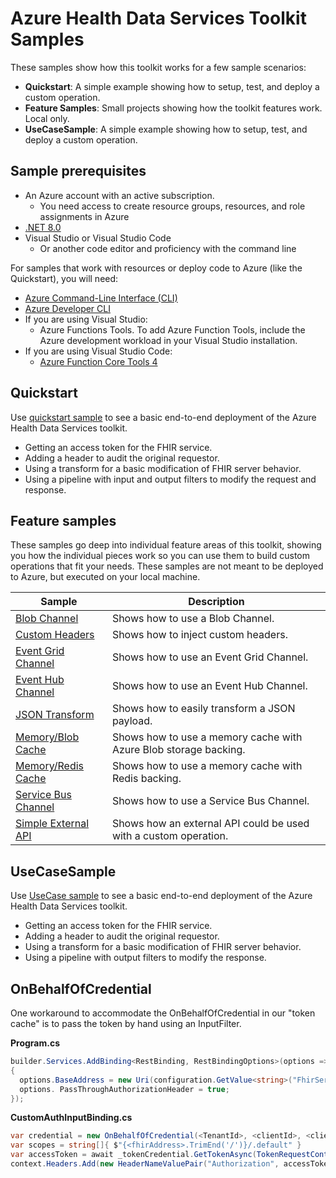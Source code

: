 # Azure Health Data Services Toolkit Samples

These samples show how this toolkit works for a few sample scenarios:

- **Quickstart**: A simple example showing how to setup, test, and deploy a custom operation.
- **Feature Samples**: Small projects showing how the toolkit features work. Local only.
- **UseCaseSample**: A simple example showing how to setup, test, and deploy a custom operation.

## Sample prerequisites

- An Azure account with an active subscription.
  - You need access to create resource groups, resources, and role assignments in Azure
- [.NET 8.0](https://dotnet.microsoft.com/en-us/download)
- Visual Studio or Visual Studio Code
  - Or another code editor and proficiency with the command line

For samples that work with resources or deploy code to Azure (like the Quickstart), you will need:

- [Azure Command-Line Interface (CLI)](https://docs.microsoft.com/cli/azure/install-azure-cli)
- [Azure Developer CLI](https://docs.microsoft.com/azure/developer/azure-developer-cli/get-started?tabs=bare-metal%2Cwindows&pivots=programming-language-csharp#prerequisites)
- If you are using Visual Studio:
  - Azure Functions Tools. To add Azure Function Tools, include the Azure development workload in your Visual Studio installation.
- If you are using Visual Studio Code:
  - [Azure Function Core Tools 4](https://docs.microsoft.com/azure/azure-functions/functions-run-local?tabs=v4%2Cwindows%2Ccsharp%2Cportal%2Cbash#install-the-azure-functions-core-tools)


## Quickstart

Use [quickstart sample](./Quickstart/) to see a basic end-to-end deployment of the Azure Health Data Services toolkit.

- Getting an access token for the FHIR service.
- Adding a header to audit the original requestor.
- Using a transform for a basic modification of FHIR server behavior.
- Using a pipeline with input and output filters to modify the request and response.

## Feature samples

These samples go deep into individual feature areas of this toolkit, showing you how the individual pieces work so you can use them to build custom operations that fit your needs. These samples are not meant to be deployed to Azure, but executed on your local machine.


| Sample | Description |
| --- | --- |
| [Blob Channel](./FeatureSamples/BlobChannel/) | Shows how to use a Blob Channel. |
| [Custom Headers](./FeatureSamples/CustomHeaders/) | Shows how to inject custom headers. |
| [Event Grid Channel](./FeatureSamples/EventGridChannel/) | Shows how to use an Event Grid Channel. |
| [Event Hub Channel](./FeatureSamples/EventHubChannel/) | Shows how to use an Event Hub Channel. |
| [JSON Transform](./FeatureSamples/JsonTransform/) | Shows how to easily transform a JSON payload. |
| [Memory/Blob Cache](./FeatureSamples/MemoryCacheAndBlobProvider/) | Shows how to use a memory cache with Azure Blob storage backing. |
| [Memory/Redis Cache](./FeatureSamples/MemoryCacheAndRedisProvider/) | Shows how to use a memory cache with Redis backing. |
| [Service Bus Channel](./FeatureSamples/ServiceBusChannel/) | Shows how to use a Service Bus Channel. |
| [Simple External API](./FeatureSamples/SimpleExternalApiCustomOperation/) | Shows how an external API could be used with a custom operation. |

## UseCaseSample

Use [UseCase sample](./UseCaseSamples/) to see a basic end-to-end deployment of the Azure Health Data Services toolkit.

- Getting an access token for the FHIR service.
- Adding a header to audit the original requestor.
- Using a transform for a basic modification of FHIR server behavior.
- Using a pipeline with output filters to modify the response.

## OnBehalfOfCredential

One workaround to accommodate the OnBehalfOfCredential in our "token cache" is to pass the token by hand using an InputFilter.

**Program.cs**

```csharp
builder.Services.AddBinding<RestBinding, RestBindingOptions>(options =>
{
  options.BaseAddress = new Uri(configuration.GetValue<string>("FhirServerUrl"));
  options. PassThroughAuthorizationHeader = true;
});
```

**CustomAuthInputBinding.cs**

```csharp
var credential = new OnBehalfOfCredential(<TenantId>, <clientId>, <clientSecret>,  context.Request.Headers.Authorization.Parameter);
var scopes = string[]{ $"{<fhirAddress>.TrimEnd('/')}/.default" }
var accessToken = await _tokenCredential.GetTokenAsync(TokenRequestContext(scopes), <cancellationToken>));
context.Headers.Add(new HeaderNameValuePair("Authorization", accessToken.Token, CustomHeaderType.RequestStatic));
```